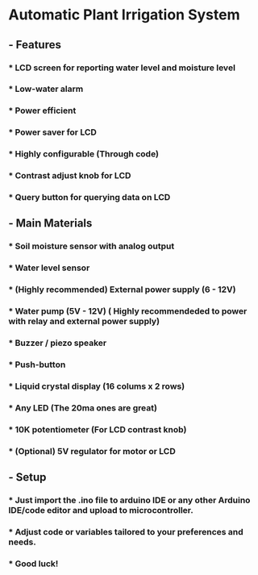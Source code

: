 # Automatic Plant Irrigation System
## **- Features**
  ### * LCD screen for reporting water level and moisture level
  ### * Low-water alarm
  ### * Power efficient
  ### * Power saver for LCD
  ### * Highly configurable (Through code)
  ### * Contrast adjust knob for LCD
  ### * Query button for querying data on LCD
## **- Main Materials**
  ### * Soil moisture sensor with analog output
  ### * Water level sensor
  ### * (Highly recommended) External power supply (6 - 12V)
  ### * Water pump (5V - 12V) ( Highly recommendeded to power with relay and external power supply)
  ### * Buzzer / piezo speaker
  ### * Push-button
  ### * Liquid crystal display (16 colums x 2 rows)
  ### * Any LED (The 20ma ones are great)
  ### * 10K potentiometer (For LCD contrast knob)
  ### * (Optional) 5V regulator for motor or LCD
## **- Setup**
  ### * Just import the .ino file to arduino IDE or any other Arduino IDE/code editor and upload to microcontroller.
  ### * Adjust code or variables tailored to your preferences and needs.
  ### * Good luck!
